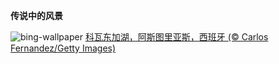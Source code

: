
**传说中的风景**

![bing-wallpaper](https://www.bing.com/th?id=OHR.CovadongaWinter_ZH-CN2873340163_1920x1080.jpg)
[科瓦东加湖，阿斯图里亚斯，西班牙 (© Carlos Fernandez/Getty Images)](https://www.bing.com/search?q=%E7%A7%91%E7%93%A6%E4%B8%9C%E5%8A%A0%E5%8E%86%E5%8F%B2&amp;form=hpcapt&amp;mkt=zh-cn)
  